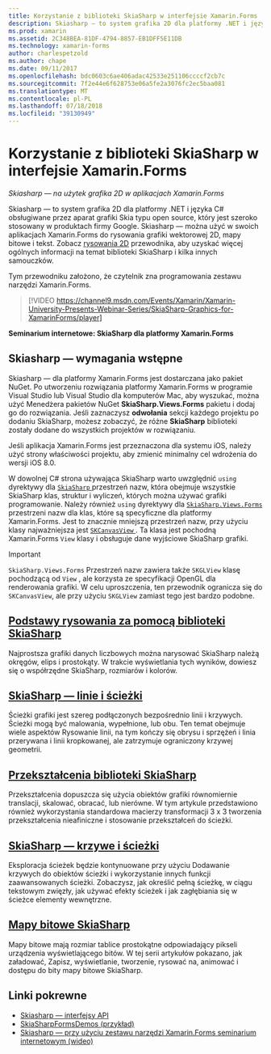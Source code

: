 ```yaml
---
title: Korzystanie z biblioteki SkiaSharp w interfejsie Xamarin.Forms
description: Skiasharp — to system grafika 2D dla platformy .NET i języka C# obsługiwane przez aparat grafiki Skia typu open source, który jest szeroko stosowany w produktach firmy Google. Ten przewodnik wyjaśnia, jak SkiaSharp na użytek grafika 2D w aplikacjach Xamarin.Forms.
ms.prod: xamarin
ms.assetid: 2C348BEA-81DF-4794-8857-EB1DFF5E11DB
ms.technology: xamarin-forms
author: charlespetzold
ms.author: chape
ms.date: 09/11/2017
ms.openlocfilehash: bdc0603c6ae406adac42533e251106ccccf2cb7c
ms.sourcegitcommit: 7f2e44e6f628753e06a5fe2a3076fc2ec5baa081
ms.translationtype: MT
ms.contentlocale: pl-PL
ms.lasthandoff: 07/18/2018
ms.locfileid: "39130949"
---
```

# <a name="using-skiasharp-in-xamarinforms"></a>Korzystanie z biblioteki SkiaSharp w interfejsie Xamarin.Forms

_Skiasharp — na użytek grafika 2D w aplikacjach Xamarin.Forms_

Skiasharp — to system grafika 2D dla platformy .NET i języka C# obsługiwane przez aparat grafiki Skia typu open source, który jest szeroko stosowany w produktach firmy Google. Skiasharp — można użyć w swoich aplikacjach Xamarin.Forms do rysowania grafiki wektorowej 2D, mapy bitowe i tekst. Zobacz [rysowania 2D](~/graphics-games/skiasharp/index.md) przewodnika, aby uzyskać więcej ogólnych informacji na temat biblioteki SkiaSharp i kilka innych samouczków.

Tym przewodniku założono, że czytelnik zna programowania zestawu narzędzi Xamarin.Forms.

> [!VIDEO https://channel9.msdn.com/Events/Xamarin/Xamarin-University-Presents-Webinar-Series/SkiaSharp-Graphics-for-XamarinForms/player]

**Seminarium internetowe: SkiaSharp dla platformy Xamarin.Forms**

## <a name="skiasharp-preliminaries"></a>Skiasharp — wymagania wstępne

Skiasharp — dla platformy Xamarin.Forms jest dostarczana jako pakiet NuGet. Po utworzeniu rozwiązania platformy Xamarin.Forms w programie Visual Studio lub Visual Studio dla komputerów Mac, aby wyszukać, można użyć Menedżera pakietów NuGet **SkiaSharp.Views.Forms** pakietu i dodaj go do rozwiązania. Jeśli zaznaczysz **odwołania** sekcji każdego projektu po dodaniu SkiaSharp, możesz zobaczyć, że różne **SkiaSharp** biblioteki zostały dodane do wszystkich projektów w rozwiązaniu.

Jeśli aplikacja Xamarin.Forms jest przeznaczona dla systemu iOS, należy użyć strony właściwości projektu, aby zmienić minimalny cel wdrożenia do wersji iOS 8.0.

W dowolnej C# strona używająca SkiaSharp warto uwzględnić `using` dyrektywy dla [ `SkiaSharp` ](https://developer.xamarin.com/api/namespace/SkiaSharp/) przestrzeń nazw, która obejmuje wszystkie SkiaSharp klas, struktur i wyliczeń, których można używać grafiki programowanie. Należy również `using` dyrektywy dla [ `SkiaSharp.Views.Forms` ](https://developer.xamarin.com/api/namespace/SkiaSharp.Views.Forms/) przestrzeni nazw dla klas, które są specyficzne dla platformy Xamarin.Forms. Jest to znacznie mniejszą przestrzeń nazw, przy użyciu klasy najważniejsza jest [ `SKCanvasView` ](https://developer.xamarin.com/api/type/SkiaSharp.Views.Forms.SKCanvasView/). Ta klasa jest pochodną Xamarin.Forms `View` klasy i obsługuje dane wyjściowe SkiaSharp grafiki.

> [!IMPORTANT]
> `SkiaSharp.Views.Forms` Przestrzeń nazw zawiera także `SKGLView` klasę pochodzącą od `View` , ale korzysta ze specyfikacji OpenGL dla renderowania grafiki. W celu uproszczenia, ten przewodnik ogranicza się do `SKCanvasView`, ale przy użyciu `SKGLView` zamiast tego jest bardzo podobne.

## <a name="skiasharp-drawing-basicsbasicsindexmd"></a>[Podstawy rysowania za pomocą biblioteki SkiaSharp](basics/index.md)

Najprostsza grafiki danych liczbowych można narysować SkiaSharp należą okręgów, elips i prostokąty. W trakcie wyświetlania tych wyników, dowiesz się o współrzędne SkiaSharp, rozmiarów i kolorów.

## <a name="skiasharp-lines-and-pathspathsindexmd"></a>[SkiaSharp — linie i ścieżki](paths/index.md)

Ścieżki grafiki jest szereg podłączonych bezpośrednio linii i krzywych. Ścieżki mogą być malowania, wypełnione, lub obu. Ten temat obejmuje wiele aspektów Rysowanie linii, na tym kończy się obrysu i sprzężeń i linia przerywana i linii kropkowanej, ale zatrzymuje ograniczony krzywej geometrii.

## <a name="skiasharp-transformstransformsindexmd"></a>[Przekształcenia biblioteki SkiaSharp](transforms/index.md)

Przekształcenia dopuszcza się użycia obiektów grafiki równomiernie translacji, skalować, obracać, lub nierówne. W tym artykule przedstawiono również wykorzystania standardowa macierzy transformacji 3 x 3 tworzenia przekształcenia nieafiniczne i stosowanie przekształceń do ścieżki.

## <a name="skiasharp-curves-and-pathscurvesindexmd"></a>[SkiaSharp — krzywe i ścieżki](curves/index.md)

Eksploracja ścieżek będzie kontynuowane przy użyciu Dodawanie krzywych do obiektów ścieżki i wykorzystanie innych funkcji zaawansowanych ścieżki. Zobaczysz, jak określić pełną ścieżkę, w ciągu tekstowym zwięzły, jak używać efekty ścieżek i jak zagłębiania się w ścieżce elementy wewnętrzne.

## <a name="skiasharp-bitmapsbitmapsindexmd"></a>[Mapy bitowe SkiaSharp](bitmaps/index.md)

Mapy bitowe mają rozmiar tablice prostokątne odpowiadający pikseli urządzenia wyświetlającego bitów. W tej serii artykułów pokazano, jak załadować, Zapisz, wyświetlanie, tworzenie, rysować na, animować i dostępu do bity mapy bitowe SkiaSharp.

## <a name="related-links"></a>Linki pokrewne

- [Skiasharp — interfejsy API](https://developer.xamarin.com/api/root/SkiaSharp/)
- [SkiaSharpFormsDemos (przykład)](https://developer.xamarin.com/samples/xamarin-forms/SkiaSharpForms/Demos/)
- [Skiasharp — przy użyciu zestawu narzędzi Xamarin.Forms seminarium internetowym (wideo)](https://channel9.msdn.com/Events/Xamarin/Xamarin-University-Presents-Webinar-Series/SkiaSharp-Graphics-for-XamarinForms)
